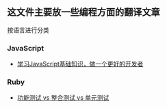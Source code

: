 ## 这文件主要放一些编程方面的翻译文章
按语言进行分类

### JavaScript
- [学习JavaScript基础知识，做一个更好的开发者](https://github.com/cwy007/articles/blob/master/javascript/js_fundamentals.md)

### Ruby
- [功能测试 vs 整合测试 vs 单元测试](https://github.com/cwy007/articles/blob/master/ruby/feature_tests_vs_integration_tests_vs_unit_tests.md)
